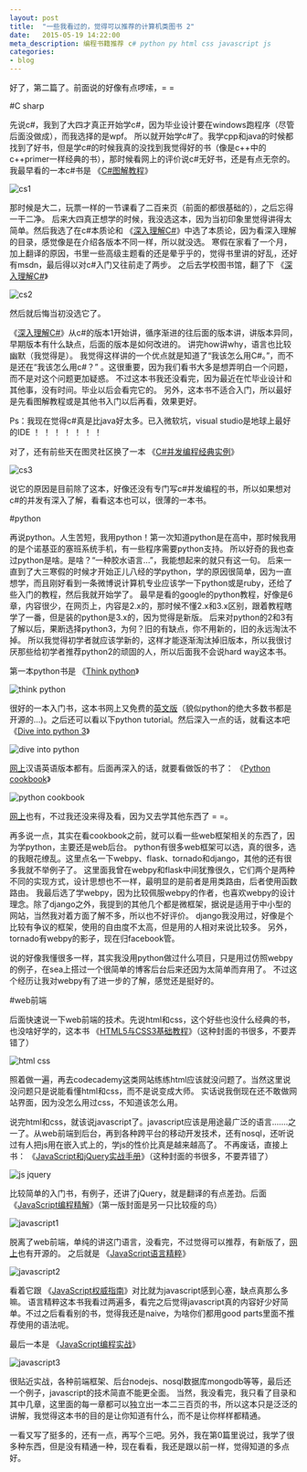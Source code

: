 ```yaml
---
layout: post
title:  "一些我看过的，觉得可以推荐的计算机类图书 2"
date:   2015-05-19 14:22:00
meta_description: 编程书籍推荐 c# python py html css javascript js
categories:
- blog
---
```


好了，第二篇了。前面说的好像有点啰嗦，= =

#C sharp

先说c#，我到了大四才真正开始学c#，因为毕业设计要在windows跑程序（尽管后面没做成），而我选择的是wpf。
所以就开始学c#了。我学cpp和java的时候都找到了好书，但是学c#的时候我真的没找到我觉得好的书（像是c++中的c++primer一样经典的书），那时候看网上的评价说c#无好书，还是有点无奈的。
我最早看的一本c#书是 《[C#图解教程][c#1]》 

![cs1](http://img3.douban.com/lpic/s26707082.jpg)

那时候是大二，玩票一样的一节课看了二百来页（前面的都很基础的），之后忘得一干二净。
后来大四真正想学的时候，我没选这本，因为当初印象里觉得讲得太简单。然后我选了在c#本质论和 《[深入理解C#][c#2]》中选了本质论，因为看深入理解的目录，感觉像是在介绍各版本不同一样，所以就没选。
寒假在家看了一个月，加上翻译的原因，书里一些高级主题看的还是晕乎乎的，觉得书里讲的好乱，还好有msdn，最后得以对c#入门又往前走了两步。
之后去学校图书馆，翻了下 《[深入理解C#][c#2]》  
 
 ![cs2](http://img3.douban.com/lpic/s27344183.jpg) 
 
然后就后悔当初没选它了。

 《[深入理解C#][c#2]》从c#的版本1开始讲，循序渐进的往后面的版本讲，讲版本异同，早期版本有什么缺点，后面的版本是如何改进的。
 讲完how讲why，语言也比较幽默（我觉得是）。
 我觉得这样讲的一个优点就是知道了“我该怎么用C#。”，而不是还在“我该怎么用c#？”
 。这很重要，因为我们看书大多是想弄明白一个问题，而不是对这个问题更加疑惑。
 不过这本书我还没看完，因为最近在忙毕业设计和其他事，没有时间。毕业以后会看完它的。
 另外，这本书不适合入门，所以最好是先看图解教程或是其他书入门以后再看，效果更好。

Ps：我现在觉得c#真是比java好太多。已入微软坑，visual studio是地球上最好的IDE ！ ！ ！ ！ ！ ！ ！

对了，还有前些天在图灵社区换了一本 《[C#并发编程经典实例][c#3]》 

![cs3](http://img3.douban.com/lpic/s27906670.jpg)

说它的原因是目前除了这本，好像还没有专门写c#并发编程的书，所以如果想对c#的并发有深入了解，看看这本也可以，很薄的一本书。


#python

再说python。人生苦短，我用python！第一次知道python是在高中，那时候我用的是个诺基亚的塞班系统手机，有一些程序需要python支持。
所以好奇的我也查过python是啥。是啥？“一种胶水语言...”，我能想起来的就只有这一句。
后来一直到了大三寒假的时候才开始正儿八经的学python，学的原因很简单，因为一直想学，而且刚好看到一条微博说计算机专业应该学一下python或是ruby，还给了些入门的教程，然后我就开始学了。
最早是看的google的python教程，好像是6章，内容很少，在网页上，内容是2.x的，那时候不懂2.x和3.x区别，跟着教程瞎学了一番，但是装的python是3.x的，因为觉得是新版。
后来对python的2和3有了解以后，果断选择python3，为何？旧的有缺点，你不用新的，旧的永远淘汰不掉。
所以我觉得初学者就应该学新的，这样才能逐渐淘汰掉旧版本，所以我很讨厌那些给初学者推荐python2的顽固的人，所以后面我不会说hard way这本书。

第一本python书是 《[Think python][python1]》 

![think python](http://img3.douban.com/lpic/s11363793.jpg)

很好的一本入门书，这本书网上又免费的[英文版][link1]（貌似python的绝大多数书都是开源的...)。之后还可以看以下python tutorial。然后深入一点的话，就看这本吧 《[Dive into python 3][python2]》 
 
 ![dive into python](http://img3.douban.com/lpic/s4059293.jpg) 
 
[网上][link2]汉语英语版本都有。后面再深入的话，就要看做饭的书了： 《[Python cookbook][python3]》 
 
 ![python cookbook](http://img3.douban.com/lpic/s26697790.jpg)
 
[网上][link3]也有，不过我还没来得及看，因为又去学其他东西了 = =。

再多说一点，其实在看cookbook之前，就可以看一些web框架相关的东西了，因为学python，主要还是web后台。
python有很多web框架可以选，真的很多，选的我眼花缭乱。这里点名一下webpy、flask、tornado和django，其他的还有很多我就不举例子了。
这里面我曾在webpy和flask中间犹豫很久，它们两个是两种不同的实现方式，设计思想也不一样，最明显的是前者是用类路由，后者使用函数路由。
我最后选了学webpy，因为比较佩服webpy的作者，也喜欢webpy的设计理念。除了django之外，我提到的其他几个都是微框架，据说是适用于中小型的网站，当然我对着方面了解不多，所以也不好评价。
django我没用过，好像是个比较有争议的框架，使用的自由度不太高，但是用的人相对来说比较多。
另外，tornado有webpy的影子，现在归facebook管。

说的好像我懂很多一样，其实我没用python做过什么项目，只是用过仿照webpy的例子，在sea上搭过一个很简单的博客后台后来还因为太简单而弃用了。
不过这个经历让我对webpy有了进一步的了解，感觉还是挺好的。

#web前端

后面快速说一下web前端的技术。先说html和css，这个好些也没什么经典的书，也没啥好学的，这本书 《[HTML5与CSS3基础教程][htmlcss]》（这种封面的书很多，不要弄错了）

![html css](http://img3.doubanio.com/lpic/s27453316.jpg)

照着做一遍，再去codecademy这类网站练练html应该就没问题了。当然这里说没问题只是说能看懂html和css，而不是说变成大师。
实话说我倒现在还不敢做网站界面，因为没怎么用过css，不知道该怎么用。

说完html和css，就该说javascript了。javascript应该是用途最广泛的语言.......之一了。从web前端到后台，再到各种跨平台的移动开发技术，还有nosql，还听说过有人把js用在嵌入式上的，学js的性价比真是越来越高了。
不再废话，直接上书： 《[JavaScript和jQuery实战手册][js1]》（这种封面的书很多，不要弄错了）

![js jquery](http://img3.doubanio.com/lpic/s25807139.jpg)

比较简单的入门书，有例子，还讲了jQuery，就是翻译的有点差劲。后面 《[JavaScript编程精解][js2]》（第一版封面是另一只比较瘦的鸟）

![javascript1](http://img3.douban.com/lpic/s27359284.jpg)  

脱离了web前端，单纯的讲这门语言，没看完，不过觉得可以推荐，有新版了，[网上][jslink]也有开源的。
之后就是 《[JavaScript语言精粹][js3]》

![javascript2](http://img3.douban.com/lpic/s27993864.jpg)  

看着它跟 《[JavaScript权威指南][js5]》对比就为javascript感到心塞，缺点真那么多嘛。
语言精粹这本书我看过两遍多，看完之后觉得javascript真的内容好少好简单。不过之后看看别的书，觉得我还是naive，为啥你们都用good parts里面不推荐使用的语法呢。

最后一本是 《[JavaScript编程实战][js4]》

![javascript3](http://img3.douban.com/lpic/s27232221.jpg)  

很贴近实战，各种前端框架、后台nodejs、nosql数据库mongodb等等，最后还一个例子，javascript的技术简直不能更全面。
当然，我没看完，我只看了目录和其中几章，这里面的每一章都可以独立出一本二三百页的书，所以这本只是泛泛的讲解，我觉得这本书的目的是让你知道有什么，而不是让你样样都精通。

一看又写了挺多的，还有一点，再写个三吧。另外，我在第0篇里说过，我学了很多种东西，但是没有精通一种，现在看看，我还是跟以前一样，觉得知道的多点好。


[c#1]: http://book.douban.com/subject/24748698/
[c#2]: http://book.douban.com/subject/25843328/
[c#3]: http://book.douban.com/subject/26274181/

[htmlcss]: http://book.douban.com/subject/20438376/

[python1]: http://book.douban.com/subject/10779534/
[python2]: http://book.douban.com/subject/3628911/
[python3]: http://book.douban.com/subject/20491078/

[link1]: http://www.greenteapress.com/thinkpython/thinkpython.html
[link2]: http://woodpecker.org.cn/diveintopython3/
[link3]: http://python3-cookbook.readthedocs.org/zh_CN/latest/index.html

[js1]: http://book.douban.com/subject/21761879/
[js2]: http://book.douban.com/subject/25942427/
[js3]: http://book.douban.com/subject/11874748/
[js4]: http://book.douban.com/subject/25840617/
[js5]: http://book.douban.com/subject/2228378/
[jslink]: http://eloquentjavascript.net/